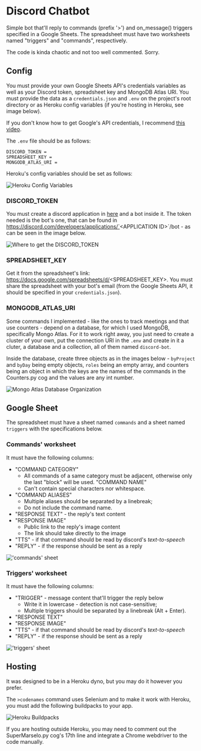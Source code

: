 # Discord Chatbot

Simple bot that'll reply to commands (prefix '>') and on_message() triggers specified in a Google Sheets.
The spreadsheet must have two worksheets named "triggers" and "commands", respectively.

The code is kinda chaotic and not too well commented. Sorry.

## Config

You must provide your own Google Sheets API's credentials variables as well as your Discord token, spreadsheet key and MongoDB Atlas URI. You must provide the data as a `credentials.json` and `.env` on the project's root directory or as Heroku config variables (if you're hosting in Heroku, see image below).

If you don't know how to get Google's API credentials, I recommend [this video](https://www.youtube.com/watch?v=cnPlKLEGR7E).

The `.env` file should be as follows:

```
DISCORD_TOKEN =
SPREADSHEET_KEY =
MONGODB_ATLAS_URI =
```

Heroku's config variables should be set as follows:

![Heroku Config Variables](heroku-config-variables.png "How to set Heroku config variables")

### DISCORD_TOKEN

You must create a discord application in [here](https://discord.com/developers/applications/) and a bot inside it. The token needed is the bot's one, that can be found in https://discord.com/developers/applications/`<APPLICATION ID\>`/bot - as can be seen in the image below.

![Where to get the DISCORD_TOKEN](screenshots/discord-token-example.png "Where to get the DISCORD_TOKEN")

### SPREADSHEET_KEY

Get it from the spreadsheet's link: https://docs.google.com/spreadsheets/d/<SPREADSHEET_KEY>. You must share the spreadsheet with your bot's email (from the Google Sheets API, it should be specified in your `credentials.json`).

### MONGODB_ATLAS_URI

Some commands I implemented - like the ones to track meetings and that use counters - depend on a database, for which I used MongoDB, specifically Mongo Atlas. For it to work right away, you just need to create a cluster of your own, put the connection URI in the `.env` and create in it a cluter, a database and a collection, all of them named `discord-bot`.

Inside the database, create three objects as in the images below - `byProject` and `byDay` being empty objects, `roles` being an empty array, and counters being an object in which the keys are the names of the commands in the Counters.py cog and the values are any int number.

![Mongo Atlas Database Organization](screenshots/mongo-example.png "Mongo Atlas Database Organization")

## Google Sheet

The spreadsheet must have a sheet named `commands` and a sheet named `triggers` with the specifications below.

### Commands' worksheet

It must have the following columns:

- "COMMAND CATEGORY"
  - All commands of a same category must be adjacent, otherwise only the last "block" will be used.
  "COMMAND NAME"
  - Can't contain special characters nor whitespace.
- "COMMAND ALIASES"
  - Multiple aliases should be separated by a linebreak;
  - Do not include the command name.
- "RESPONSE TEXT" - the reply's text content
- "RESPONSE IMAGE"
  - Public link to the reply's image content
  - The link should take directly to the image
- "TTS" - if that command should be read by discord's _text-to-speech_
- "REPLY" - if the response should be sent as a reply

!['commands' sheet](screenshots/commands-example.png "'commands' sheet")

### Triggers' worksheet

It must have the following columns:

- "TRIGGER" - message content that'll trigger the reply below
  - Write it in lowercase - detection is not case-sensitive;
  - Multiple triggers should be separated by a linebreak (Alt + Enter).
- "RESPONSE TEXT"
- "RESPONSE IMAGE"
- "TTS" - if that command should be read by discord's _text-to-speech_
- "REPLY" - if the response should be sent as a reply

!['triggers' sheet](screenshots/triggers-example.png "'triggers' sheet")

## Hosting

It was designed to be in a Heroku dyno, but you may do it however you prefer.

The `>codenames` command uses Selenium and to make it work with Heroku, you must add the following buildpacks to your app.

![Heroku Buildpacks](screenshots/heroku-example.png "Heroku Buildpacks")

If you are hosting outside Heroku, you may need to comment out the SuperMarselo.py cog's 17th line and integrate a Chrome webdriver to the code manually.
